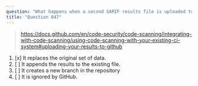 ```yaml
---
question: "What happens when a second SARIF results file is uploaded to GitHub for a single commit?"
title: "Question 047"
---
```


> https://docs.github.com/en/code-security/code-scanning/integrating-with-code-scanning/using-code-scanning-with-your-existing-ci-system#uploading-your-results-to-github
1. [x] It replaces the original set of data.
1. [ ] It appends the results to the existing file.
1. [ ] It creates a new branch in the repository
1. [ ] It is ignored by GitHub.
